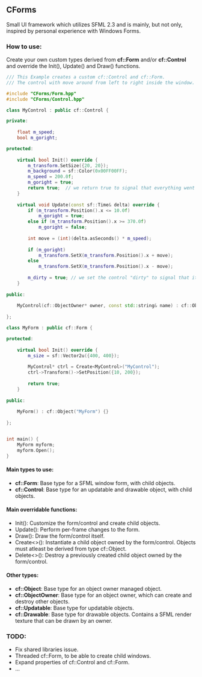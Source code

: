 ## CForms
Small UI framework which utilizes SFML 2.3 and is mainly, but not only, inspired by personal experience with Windows Forms.

### How to use:
Create your own custom types derived from **cf::Form** and/or **cf::Control** and override the Init(), Update() and Draw() functions.

```cpp
/// This Example creates a custom cf::Control and cf::Form.
/// The control with move around from left to right inside the window.

#include "CForms/Form.hpp"
#include "CForms/Control.hpp"

class MyControl : public cf::Control {

private:
    
    float m_speed;
    bool m_goright;

protected:
    
    virtual bool Init() override {
        m_transform.SetSize({20, 20});
        m_background = sf::Color(0x00FF00FF);
        m_speed = 200.0f;
        m_goright = true;
        return true;  // we return true to signal that everything went as planned.
    }
    
    virtual void Update(const sf::Time& delta) override {
        if (m_transform.Position().x <= 10.0f)
            m_goright = true;
        else if (m_transform.Position().x >= 370.0f)
            m_goright = false;
        
        int move = (int)(delta.asSeconds() * m_speed);
        
        if (m_goright)
            m_transform.SetX(m_transform.Position().x + move);
        else
            m_transform.SetX(m_transform.Position().x - move);
        
        m_dirty = true; // we set the control "dirty" to signal that it needs to be redrawn. The owner will redraw aswell.
    }
    
public:
    
    MyControl(cf::ObjectOwner* owner, const std::string& name) : cf::Object(owner, name) {}
    
};

class MyForm : public cf::Form {

protected:
    
    virtual bool Init() override {
        m_size = sf::Vector2u({400, 400});
        
        MyControl* ctrl = Create<MyControl>("MyControl");
        ctrl->Transform()->SetPosition({10, 200});
        
        return true;
    }
    
public:
    
    MyForm() : cf::Object("MyForm") {}
    
};


int main() {
    MyForm myform;
    myform.Open();
}
```

#### Main types to use:
- **cf::Form**: Base type for a SFML window form, with child objects.
- **cf::Control**: Base type for an updatable and drawable object, with child objects.

#### Main overridable functions:
- Init(): Customize the form/control and create child objects.
- Update(): Perform per-frame changes to the form.
- Draw(): Draw the form/control itself.
- Create<>(): Instantiate a child object owned by the form/control. Objects must atleast be derived from type cf::Object.
- Delete<>(): Destroy a previously created child object owned by the form/control.

#### Other types:
- **cf::Object**: Base type for an object owner managed object.
- **cf::ObjectOwner**: Base type for an object owner, which can create and destroy other objects.
- **cf::Updatable**: Base type for updatable objects.
- **cf::Drawable**: Base type for drawable objects. Contains a SFML render texture that can be drawn by an owner.

### TODO:
- Fix shared libraries issue.
- Threaded cf::Form, to be able to create child windows.
- Expand properties of cf::Control and cf::Form.
- ...
